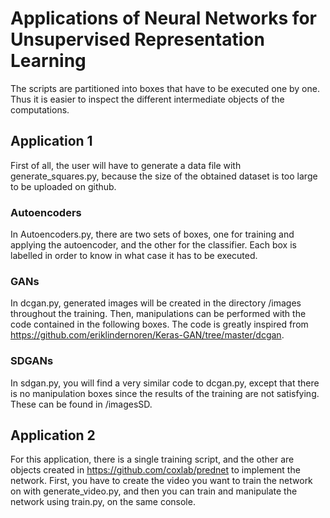 # Applications of Neural Networks for Unsupervised Representation Learning

The scripts are partitioned into boxes that have to be executed one by one. Thus it is easier to inspect the different intermediate objects of the computations.

## Application 1

First of all, the user will have to generate a data file with generate_squares.py, because the size of the obtained dataset is too large to be uploaded on github.

### Autoencoders

In Autoencoders.py, there are two sets of boxes, one for training and applying the autoencoder, and the other for the classifier. Each box is labelled in order to know in what case it has to be executed.

### GANs

In dcgan.py, generated images will be created in the directory /images throughout the training.
Then, manipulations can be performed with the code contained in the following boxes.
The code is greatly inspired from https://github.com/eriklindernoren/Keras-GAN/tree/master/dcgan.

### SDGANs

In sdgan.py, you will find a very similar code to dcgan.py, except that there is no manipulation boxes since the results of the training are not satisfying. These can be found in /imagesSD.

## Application 2

For this application, there is a single training script, and the other are objects created in https://github.com/coxlab/prednet to implement the network. First, you have to create the video you want to train the network on with generate_video.py, and then you can train and manipulate the network using train.py, on the same console.


